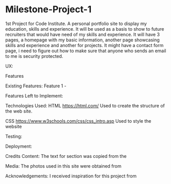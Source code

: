 # Milestone-Project-1
1st Project for Code Institute. 
A personal portfolio site to display my education, skills and experience.
It will be used as a basis to show to future recruiters that would have need of my skills and experience.
It will have 3 pages, a homepage with my basic information, another page showcasing skills and experience and another for projects.
It might have a contact form page, i need to figure out how to make sure that anyone who sends an email to me is security protected.

UX:


Features

Existing Features:
Feature 1 - 

Features Left to Implement:


Technologies Used:
HTML
https://html.com/
Used to create the structure of the web site.

CSS
https://www.w3schools.com/css/css_intro.asp
Used to style the website

Testing:

Deployment:

Credits
Content:
The text for section  was copied from the 

Media:
The photos used in this site were obtained from 

Acknowledgements:
I received inspiration for this project from 
